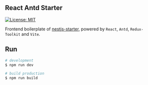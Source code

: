 ## React Antd Starter

[![License: MIT](https://img.shields.io/badge/License-MIT-green.svg)](https://opensource.org/licenses/MIT)

Frontend boilerplate of [nestjs-starter](https://github.com/gaosong886/nestjs-starter), powered by `React`, `Antd`, `Redux-Toolkit` and `Vite`.

## Run

```bash
# development
$ npm run dev

# build production
$ npm run build
```